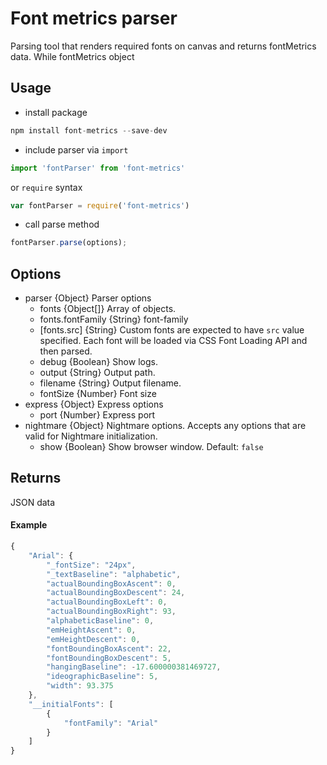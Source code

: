 # Font metrics parser

Parsing tool that renders required fonts on canvas and returns fontMetrics data. While fontMetrics object

## Usage
- install package
```javascript
npm install font-metrics --save-dev
```
- include parser via `import`
```javascript
import 'fontParser' from 'font-metrics'
```
 or `require` syntax
```javascript
var fontParser = require('font-metrics')
```
- call parse method
```javascript
fontParser.parse(options);
```

## Options
* parser {Object} Parser options
  * fonts {Object[]} Array of objects.
  * fonts.fontFamily {String} font-family
  * [fonts.src] {String} Custom fonts are expected to have `src` value specified. Each font will be loaded via CSS Font Loading API and then parsed.
  * debug {Boolean} Show logs.
  * output {String} Output path.
  * filename {String} Output filename.
  * fontSize {Number} Font size
* express {Object} Express options
  * port {Number} Express port
* nightmare {Object} Nightmare options. Accepts any options that are valid for Nightmare initialization.
  * show {Boolean} Show browser window. Default: `false`

## Returns
JSON data

#### Example
```javascript
{
    "Arial": {
        "_fontSize": "24px",
        "_textBaseline": "alphabetic",
        "actualBoundingBoxAscent": 0,
        "actualBoundingBoxDescent": 24,
        "actualBoundingBoxLeft": 0,
        "actualBoundingBoxRight": 93,
        "alphabeticBaseline": 0,
        "emHeightAscent": 0,
        "emHeightDescent": 0,
        "fontBoundingBoxAscent": 22,
        "fontBoundingBoxDescent": 5,
        "hangingBaseline": -17.600000381469727,
        "ideographicBaseline": 5,
        "width": 93.375
    },
    "__initialFonts": [
        {
            "fontFamily": "Arial"
        }
    ]
}
```

